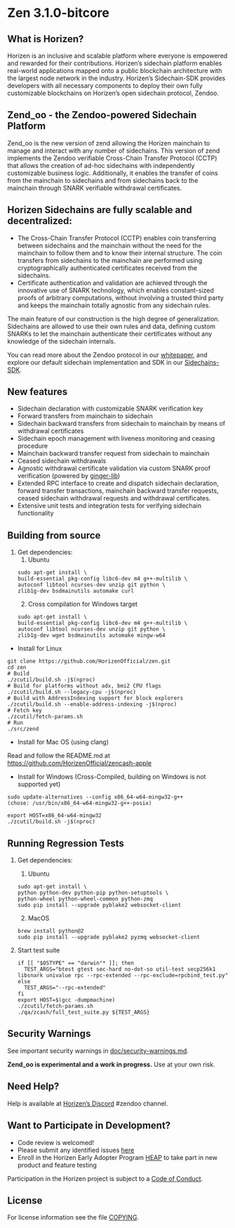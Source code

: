 Zen 3.1.0-bitcore
================
What is Horizen?
----------------
Horizen is an inclusive and scalable platform where everyone is empowered and rewarded for their contributions. Horizen’s sidechain platform enables real-world applications mapped onto a public blockchain architecture with the largest node network in the industry. Horizen’s Sidechain-SDK provides developers with all necessary components to deploy their own fully customizable blockchains on Horizen’s open sidechain protocol, Zendoo.

Zend_oo - the Zendoo-powered Sidechain Platform
----------------
Zend_oo is the new version of zend allowing the Horizen mainchain to manage and interact with any number of sidechains. 
This version of zend implements the Zendoo verifiable Cross-Chain Transfer Protocol (CCTP) that allows the creation of ad-hoc sidechains with independently customizable business logic. Additionally, it enables the transfer of coins from the mainchain to sidechains and from sidechains back to the mainchain through SNARK verifiable withdrawal certificates.

Horizen Sidechains are fully scalable and decentralized:
----------------
- The Cross-Chain Transfer Protocol (CCTP) enables coin transferring between sidechains and the mainchain without the need for the mainchain to follow them and to know their internal structure. The coin transfers from sidechains to the mainchain are performed using cryptographically authenticated certificates received from the sidechains.
- Certificate authentication and validation are achieved through the innovative use of SNARK technology, which enables constant-sized proofs of arbitrary computations, without involving a trusted third party and keeps the mainchain totally agnostic from any sidechain rules.

The main feature of our construction is the high degree of generalization. Sidechains are allowed to use their own rules and data, defining custom SNARKs to let the mainchain authenticate their certificates without any knowledge of the sidechain internals.

You can read more about the Zendoo protocol in our [whitepaper](https://www.horizen.io/assets/files/Horizen-Sidechain-Zendoo-A_zk-SNARK-Verifiable-Cross-Chain-Transfer-Protocol.pdf), and explore our default sidechain implementation and SDK in our [Sidechains-SDK](https://github.com/HorizenOfficial/Sidechains-SDK).

New features
----------------
- Sidechain declaration with customizable SNARK verification key
- Forward transfers from mainchain to sidechain
- Sidechain backward transfers from sidechain to mainchain by means of withdrawal certificates
- Sidechain epoch management with liveness monitoring and ceasing procedure
- Mainchain backward transfer request from sidechain to mainchain
- Ceased sidechain withdrawals
- Agnostic withdrawal certificate validation via custom SNARK proof verification (powered by [ginger-lib](https://github.com/HorizenOfficial/ginger-lib))
- Extended RPC interface to create and dispatch sidechain declaration, forward transfer transactions, mainchain backward transfer requests, ceased sidechain withdrawal requests and withdrawal certificates.
- Extensive unit tests and integration tests for verifying sidechain functionality

Building from source
----------------

1. Get dependencies:
    1. Ubuntu
    ```{r, engine='bash'}
    sudo apt-get install \
    build-essential pkg-config libc6-dev m4 g++-multilib \
    autoconf libtool ncurses-dev unzip git python \
    zlib1g-dev bsdmainutils automake curl
    ```
    2. Cross compilation for Windows target
    ```{r, engine='bash'}
    sudo apt-get install \
    build-essential pkg-config libc6-dev m4 g++-multilib \
    autoconf libtool ncurses-dev unzip git python \
    zlib1g-dev wget bsdmainutils automake mingw-w64
    ```

* Install for Linux
```{r, engine='bash'}
git clone https://github.com/HorizenOfficial/zen.git
cd zen
# Build
./zcutil/build.sh -j$(nproc)
# Build for platforms without adx, bmi2 CPU flags
./zcutil/build.sh --legacy-cpu -j$(nproc)
# Build with AddressIndexing support for block explorers
./zcutil/build.sh --enable-address-indexing -j$(nproc)
# Fetch key
./zcutil/fetch-params.sh
# Run
./src/zend
```

* Install for Mac OS (using clang)

Read and follow the README.md at https://github.com/HorizenOfficial/zencash-apple


* Install for Windows (Cross-Compiled, building on Windows is not supported yet)

```
sudo update-alternatives --config x86_64-w64-mingw32-g++
(chose: /usr/bin/x86_64-w64-mingw32-g++-posix)

export HOST=x86_64-w64-mingw32
./zcutil/build.sh -j$(nproc)
```

Running Regression Tests
----------------
1. Get dependencies:
    1. Ubuntu
    ```{r, engine='bash'}
    sudo apt-get install \
    python python-dev python-pip python-setuptools \
    python-wheel python-wheel-common python-zmq
    sudo pip install --upgrade pyblake2 websocket-client
    ```

    2. MacOS
    ```{r, engine='bash'}
    brew install python@2
    sudo pip install --upgrade pyblake2 pyzmq websocket-client
    ```

2. Start test suite
    ```{r, engine='bash'}
    if [[ "$OSTYPE" == "darwin"* ]]; then
      TEST_ARGS="btest gtest sec-hard no-dot-so util-test secp256k1 libsnark univalue rpc --rpc-extended --rpc-exclude=rpcbind_test.py"
    else
      TEST_ARGS="--rpc-extended"
    fi
    export HOST=$(gcc -dumpmachine)
    ./zcutil/fetch-params.sh
    ./qa/zcash/full_test_suite.py ${TEST_ARGS}
    ```

Security Warnings
----------------

See important security warnings in [doc/security-warnings.md](doc/security-warnings.md).

**Zend_oo is experimental and a work in progress.** Use at your own risk.

Need Help?
----------------
Help is available at [Horizen’s Discord](https://www.horizen.io/invite/discord) #zendoo channel.

Want to Participate in Development?
----------------
- Code review is welcomed!
- Please submit any identified issues [here](https://github.com/HorizenOfficial/zen/issues)
- Enroll in the Horizen Early Adopter Program [HEAP](https://heap.horizen.io/) to take part in new product and feature testing

Participation in the Horizen project is subject to a [Code of Conduct](code_of_conduct.md).

License
----------------

For license information see the file [COPYING](COPYING).
